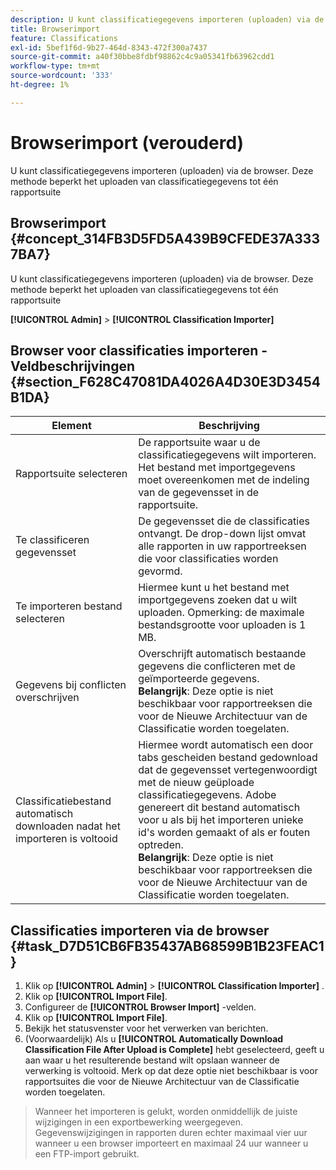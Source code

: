 ```yaml
---
description: U kunt classificatiegegevens importeren (uploaden) via de browser. Deze methode beperkt het uploaden van classificatiegegevens tot één rapportsuite
title: Browserimport
feature: Classifications
exl-id: 5bef1f6d-9b27-464d-8343-472f300a7437
source-git-commit: a40f30bbe8fdbf98862c4c9a05341fb63962cdd1
workflow-type: tm+mt
source-wordcount: '333'
ht-degree: 1%

---
```


# Browserimport (verouderd)

U kunt classificatiegegevens importeren (uploaden) via de browser. Deze methode beperkt het uploaden van classificatiegegevens tot één rapportsuite

## Browserimport {#concept_314FB3D5FD5A439B9CFEDE37A3337BA7}

U kunt classificatiegegevens importeren (uploaden) via de browser. Deze methode beperkt het uploaden van classificatiegegevens tot één rapportsuite

**[!UICONTROL Admin]** > **[!UICONTROL Classification Importer]**

## Browser voor classificaties importeren - Veldbeschrijvingen {#section_F628C47081DA4026A4D30E3D3454B1DA}

| Element | Beschrijving |
| --- | --- |
| Rapportsuite selecteren | De rapportsuite waar u de classificatiegegevens wilt importeren. Het bestand met importgegevens moet overeenkomen met de indeling van de gegevensset in de rapportsuite. |
| Te classificeren gegevensset | De gegevensset die de classificaties ontvangt. De drop-down lijst omvat alle rapporten in uw rapportreeksen die voor classificaties worden gevormd. |
| Te importeren bestand selecteren | Hiermee kunt u het bestand met importgegevens zoeken dat u wilt uploaden.  Opmerking: de maximale bestandsgrootte voor uploaden is 1 MB. |
| Gegevens bij conflicten overschrijven | Overschrijft automatisch bestaande gegevens die conflicteren met de geïmporteerde gegevens.<br>**Belangrijk**: Deze optie is niet beschikbaar voor rapportreeksen die voor de Nieuwe Architectuur van de Classificatie worden toegelaten. |
| Classificatiebestand automatisch downloaden nadat het importeren is voltooid | Hiermee wordt automatisch een door tabs gescheiden bestand gedownload dat de gegevensset vertegenwoordigt met de nieuw geüploade classificatiegegevens. Adobe genereert dit bestand automatisch voor u als bij het importeren unieke id&#39;s worden gemaakt of als er fouten optreden.<br>**Belangrijk**: Deze optie is niet beschikbaar voor rapportreeksen die voor de Nieuwe Architectuur van de Classificatie worden toegelaten. |


## Classificaties importeren via de browser {#task_D7D51CB6FB35437AB68599B1B23FEAC1}

1. Klik op **[!UICONTROL Admin]** > **[!UICONTROL Classification Importer]** .
1. Klik op **[!UICONTROL Import File]**.
1. Configureer de **[!UICONTROL Browser Import]** -velden.
1. Klik op **[!UICONTROL Import File]**.
1. Bekijk het statusvenster voor het verwerken van berichten.
1. (Voorwaardelijk) Als u **[!UICONTROL Automatically Download Classification File After Upload is Complete]** hebt geselecteerd, geeft u aan waar u het resulterende bestand wilt opslaan wanneer de verwerking is voltooid. Merk op dat deze optie niet beschikbaar is voor rapportsuites die voor de Nieuwe Architectuur van de Classificatie worden toegelaten.

>Wanneer het importeren is gelukt, worden onmiddellijk de juiste wijzigingen in een exportbewerking weergegeven. Gegevenswijzigingen in rapporten duren echter maximaal vier uur wanneer u een browser importeert en maximaal 24 uur wanneer u een FTP-import gebruikt.
